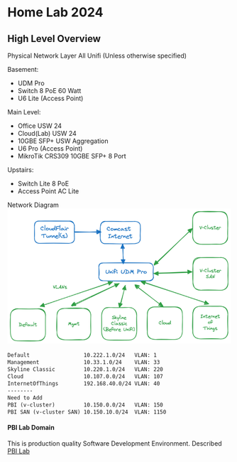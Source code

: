 Home Lab 2024
============================================

High Level Overview
--------------------------------------------
Physical Network Layer
All Unifi (Unless otherwise specified) 

Basement:
- UDM Pro
- Switch 8 PoE 60 Watt 
- U6 Lite (Access Point) 

Main Level:
- Office USW 24
- Cloud(Lab) USW 24  
- 10GBE SFP+ USW Aggregation 
- U6 Pro (Access Point)
- MikroTik CRS309 10GBE SFP+ 8 Port 

Upstairs:
- Switch Lite 8 PoE
- Access Point AC Lite




Network Diagram  
![High Level Network Diagram](docs/images/network-highlevel.excalidraw.png)
```
Default                 10.222.1.0/24   VLAN: 1
Management              10.33.1.0/24    VLAN: 33
Skyline Classic         10.220.1.0/24   VLAN: 220
Cloud                   10.107.0.0/24   VLAN: 107
InternetOfThings        192.168.40.0/24 VLAN: 40
--------
Need to Add
PBI (v-cluster)         10.150.0.0/24   VLAN: 150
PBI SAN (v-cluster SAN) 10.150.10.0/24  VLAN: 1150   
```

#### PBI Lab Domain
This is production quality Software Development Environment. Described [PBI Lab](docs/lab-pbi/lab-pbi.md)